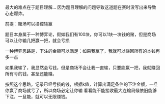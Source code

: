
最大的难点在于题目理解...
因为题目理解的问题导致这道题在赛时没写出来导致心态爆炸。

前提：赌场可以操控输赢

题目本身属于一种博弈论，假如我们有100块，你可以1块一块钱的赌，但是商场可以让你输几把赢一把，就会亏损

一种博弈思路是，下注的金额可以满足：如果我赢了，我就可以赚回所有的本钱再多一点

如果我输了，我显然会亏钱，但是商场不会让我一直输，只要能赢一把，我就赚回所有亏的钱，甚至还能赚。

按照这个思路，记录已经亏损的钱，根据k值，计算出满足条件的下注金额，一旦你赢了商场就亏了，所以商场必定让你输
看看能不能接收最大连输局候依旧能够下注，一旦能，就可以无限赚钱。




